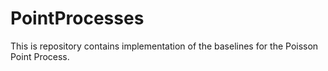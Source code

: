 # PointProcesses
This is repository contains implementation of the baselines for the Poisson Point Process.
